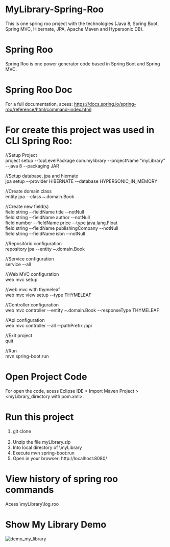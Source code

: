 # MyLibrary-Spring-Roo
This is one spring roo project with the technologies (Java 8, Spring Boot, Spring MVC, Hibernate, JPA, Apache Maven and Hypersonic DB).

# Spring Roo
Spring Roo is one power generator code based in Spring Boot and Spring MVC.

# Spring Roo Doc
For a full documentation, acess: https://docs.spring.io/spring-roo/reference/html/command-index.html

# For create this project was used in CLI Spring Roo:

//Setup Project <br>
project setup --topLevelPackage com.mylibrary --projectName "myLibrary" --java 8 --packaging JAR

//Setup database, jpa and hiernate <br>
jpa setup --provider HIBERNATE --database HYPERSONIC_IN_MEMORY

//Create domain class <br>
entity jpa --class ~.domain.Book

//Create new field(s) <br>
field string --fieldName title --notNull <br>
field string --fieldName author --notNull <br>
field number --fieldName price --type java.lang.Float <br>
field string --fieldName publishingCompany --notNull <br>
field string --fieldName isbn --notNull <br>

//Repositório configuration <br>
repository jpa --entity ~.domain.Book

//Service configuration <br>
service --all 

//Web MVC configuration <br>
web mvc setup

//web mvc with thymeleaf <br>
web mvc view setup --type THYMELEAF

//Controller configuration <br>
web mvc controller --entity ~.domain.Book --responseType THYMELEAF

//Api configuration <br>
web mvc controller --all --pathPrefix /api

//Exit project <br>
quit

//Run <br>
mvn spring-boot:run

# Open Project Code
For open the code, acess Eclipse IDE > Import Maven Project > <myLibrary_directory with pom.xml>.

# Run this project
<ol>
  <li>git clone <current_project_link> </li><br>
  <li>Unzip the file myLibrary.zip <br>
  <li>Into local directory of \myLibrary <br>
  <li>Execute mvn spring-boot:run <br>
  <li>Open in your browser: http://localhost:8080/  <br>
</ol>

# View history of spring roo commands
Acess \myLibrary\log.roo

# Show My Library Demo
![demo_my_library](https://user-images.githubusercontent.com/7613528/51220011-9f104b00-191a-11e9-92b5-de1d1c5a6256.gif)





